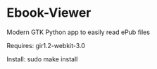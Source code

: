 # Ebook-Viewer
Modern GTK Python app to easily read ePub files

Requires: gir1.2-webkit-3.0

Install: sudo make install